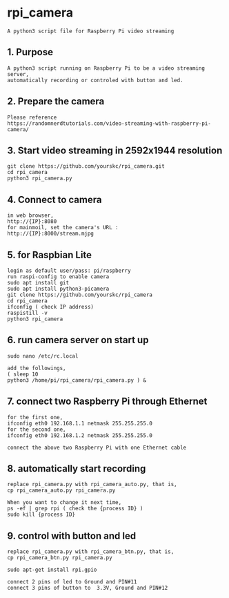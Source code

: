 # rpi_camera

    A python3 script file for Raspberry Pi video streaming

## 1. Purpose

	A python3 script running on Raspberry Pi to be a video streaming server, 
	automatically recording or controled with button and led.

## 2. Prepare the camera

    Please reference 
	https://randomnerdtutorials.com/video-streaming-with-raspberry-pi-camera/
 
## 3. Start video streaming in 2592x1944 resolution

	git clone https://github.com/yourskc/rpi_camera.git
	cd rpi_camera
	python3 rpi_camera.py

## 4. Connect to camera

    in web browser, 
	http://{IP}:8080 
	for mainmoil, set the camera's URL : 
	http://{IP}:8000/stream.mjpg
	
	 
## 5. for Raspbian Lite

	login as default user/pass: pi/raspberry
	run raspi-config to enable camera
	sudo apt install git
	sudo apt install python3-picamera
	git clone https://github.com/yourskc/rpi_camera
	cd rpi_camera
	ifconfig ( check IP address)
	raspistill -v
	python3 rpi_camera
	 
## 6. run camera server on start up
	sudo nano /etc/rc.local

	add the followings,
	( sleep 10
	python3 /home/pi/rpi_camera/rpi_camera.py ) &

## 7. connect two Raspberry Pi through Ethernet

	for the first one,
	ifconfig eth0 192.168.1.1 netmask 255.255.255.0
	for the second one,
	ifconfig eth0 192.168.1.2 netmask 255.255.255.0

	connect the above two Raspberry Pi with one Ethernet cable

## 8. automatically start recording

	replace rpi_camera.py with rpi_camera_auto.py, that is, 
	cp rpi_camera_auto.py rpi_camera.py

	When you want to change it next time,
	ps -ef | grep rpi ( check the {process ID} )
	sudo kill {process ID}

## 9. control with button and led

	replace rpi_camera.py with rpi_camera_btn.py, that is, 
	cp rpi_camera_btn.py rpi_camera.py	

	sudo apt-get install rpi.gpio
	
	connect 2 pins of led to Ground and PIN#11
	connect 3 pins of button to  3.3V, Ground and PIN#12










	















 

